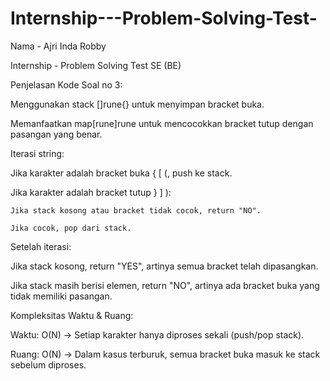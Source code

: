 # Internship---Problem-Solving-Test-
Nama -  Ajri Inda Robby

Internship - Problem Solving Test SE (BE)

Penjelasan Kode Soal no 3:

Menggunakan stack []rune{} untuk menyimpan bracket buka.

Memanfaatkan map[rune]rune untuk mencocokkan bracket tutup dengan pasangan yang benar.

Iterasi string:

  Jika karakter adalah bracket buka { [ (, push ke stack.
  
  Jika karakter adalah bracket tutup } ] ):
  
    Jika stack kosong atau bracket tidak cocok, return "NO".
    
    Jika cocok, pop dari stack.
    
Setelah iterasi:

  Jika stack kosong, return "YES", artinya semua bracket telah dipasangkan.
  
  Jika stack masih berisi elemen, return "NO", artinya ada bracket buka yang tidak memiliki pasangan.
  


Kompleksitas Waktu & Ruang:

Waktu: O(N) → Setiap karakter hanya diproses sekali (push/pop stack).

Ruang: O(N) → Dalam kasus terburuk, semua bracket buka masuk ke stack sebelum diproses.

